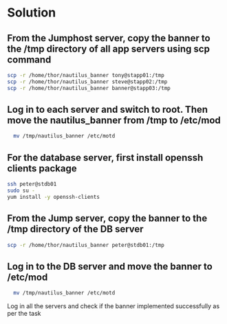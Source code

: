 # Solution

## From the Jumphost server, copy the banner to the /tmp directory of all app servers using scp command

```bash
scp -r /home/thor/nautilus_banner tony@stapp01:/tmp
scp -r /home/thor/nautilus_banner steve@stapp02:/tmp
scp -r /home/thor/nautilus_banner banner@stapp03:/tmp
```

## Log in to each server and switch to root. Then move the nautilus_banner from /tmp to /etc/mod

```bash
  mv /tmp/nautilus_banner /etc/motd
```

## For the database server, first install openssh clients package

```bash
ssh peter@stdb01
sudo su -
yum install -y openssh-clients
```  

## From the Jump server, copy the banner to the /tmp directory of the DB server

```bash
scp -r /home/thor/nautilus_banner peter@stdb01:/tmp
```

## Log in to the DB server and move the banner to /etc/mod

```bash
  mv /tmp/nautilus_banner /etc/motd
```

Log in all the servers and check if the banner implemented successfully as per the task
